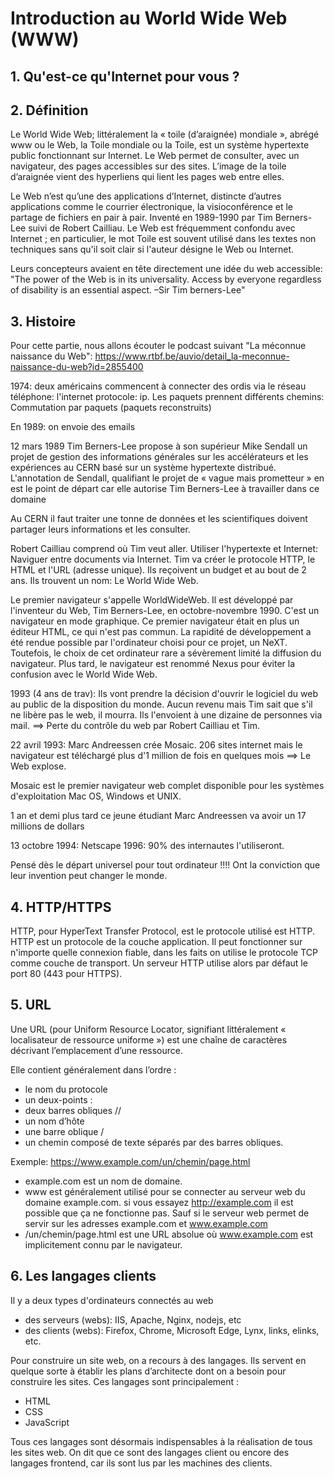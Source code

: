 # Introduction au World Wide Web (WWW)

## 1. Qu'est-ce qu'Internet pour vous ?

## 2. Définition
Le World Wide Web; littéralement la « toile (d’araignée) mondiale », abrégé www ou le Web, la Toile mondiale ou la Toile, est un système hypertexte public fonctionnant sur Internet. Le Web permet de consulter, avec un navigateur, des pages accessibles sur des sites. L’image de la toile d’araignée vient des hyperliens qui lient les pages web entre elles.

Le Web n’est qu’une des applications d’Internet, distincte d’autres applications comme le courrier électronique, la visioconférence et le partage de fichiers en pair à pair. Inventé en 1989-1990 par Tim Berners-Lee suivi de Robert Cailliau. Le Web est fréquemment confondu avec Internet ; en particulier, le mot Toile est souvent utilisé dans les textes non techniques sans qu'il soit clair si l'auteur désigne le Web ou Internet.

Leurs concepteurs avaient en tête directement une idée du web accessible:
"The power of the Web is in its universality. Access by everyone regardless of disability is an essential aspect.
–Sir Tim berners-Lee"

## 3. Histoire

Pour cette partie, nous allons écouter le podcast suivant "La méconnue naissance du Web":
https://www.rtbf.be/auvio/detail_la-meconnue-naissance-du-web?id=2855400

1974: deux américains commencent à connecter des ordis via le réseau téléphone: l'internet protocole: ip. Les paquets prennent différents chemins: Commutation par paquets (paquets reconstruits)

En 1989: on envoie des emails

12 mars 1989
Tim Berners-Lee propose à son supérieur Mike Sendall un projet de gestion des informations générales sur les accélérateurs et les expériences au CERN basé sur un système hypertexte distribué. L'annotation de Sendall, qualifiant le projet de « vague mais prometteur » en est le point de départ car elle autorise Tim Berners-Lee à travailler dans ce domaine

Au CERN il faut traiter une tonne de données et les scientifiques doivent partager leurs informations et les consulter.

Robert Cailliau comprend où Tim veut aller.
Utiliser l'hypertexte et Internet: Naviguer entre documents via Internet.
Tim va créer le protocole HTTP, le HTML et l'URL (adresse unique).
Ils reçoivent un budget et au bout de 2 ans.
Ils trouvent un nom: Le World Wide Web.

Le premier navigateur s'appelle WorldWideWeb. Il est développé par l'inventeur du Web, Tim Berners-Lee, en octobre-novembre 1990. C'est un navigateur en mode graphique. Ce premier navigateur était en plus un éditeur HTML, ce qui n'est pas commun. La rapidité de développement a été rendue possible par l'ordinateur choisi pour ce projet, un NeXT. Toutefois, le choix de cet ordinateur rare a sévèrement limité la diffusion du navigateur. Plus tard, le navigateur est renommé Nexus pour éviter la confusion avec le World Wide Web.

1993 (4 ans de trav): Ils vont prendre la décision d'ouvrir le logiciel du web au public de la disposition du monde. Aucun revenu mais Tim sait que s'il ne libère pas le web, il mourra. Ils l'envoient à une dizaine de personnes via mail. ==> Perte du contrôle du web par Robert Cailliau et Tim.

22 avril 1993: Marc Andreessen crée Mosaic. 206 sites internet mais le navigateur est téléchargé plus d'1 million de fois en quelques mois ==> Le Web explose.

Mosaic est le premier navigateur web complet disponible pour les systèmes d'exploitation Mac OS, Windows et UNIX.

1 an et demi plus tard ce jeune étudiant Marc Andreessen va avoir un 17 millions de dollars

13 octobre 1994: Netscape
1996: 90% des internautes l'utiliseront.

Pensé dès le départ universel pour tout ordinateur !!!! Ont la conviction que leur invention peut changer le monde.

## 4. HTTP/HTTPS
HTTP, pour HyperText Transfer Protocol, est le protocole utilisé est HTTP.
HTTP est un protocole de la couche application. Il peut fonctionner sur n'importe quelle connexion fiable, dans les faits on utilise le protocole TCP comme couche de transport. Un serveur HTTP utilise alors par défaut le port 80 (443 pour HTTPS).

## 5. URL
Une URL (pour Uniform Resource Locator, signifiant littéralement « localisateur de ressource uniforme ») est une chaîne de caractères décrivant l’emplacement d’une ressource.

Elle contient généralement dans l’ordre :

- le nom du protocole
- un deux-points :
- deux barres obliques //
- un nom d’hôte
- une barre oblique /
- un chemin composé de texte séparés par des barres obliques.

Exemple: https://www.example.com/un/chemin/page.html

- example.com est un nom de domaine.
- www est généralement utilisé pour se connecter au serveur web du domaine example.com. si vous essayez http://example.com il est possible que ça ne fonctionne pas. Sauf si le serveur web permet de servir sur les adresses example.com et www.example.com
- /un/chemin/page.html est une URL absolue où www.example.com est implicitement connu par le navigateur.

## 6. Les langages clients

Il y a deux types d'ordinateurs connectés au web
- des serveurs (webs): IIS, Apache, Nginx, nodejs, etc
- des clients (webs): Firefox, Chrome, Microsoft Edge, Lynx, links, elinks, etc.

Pour construire un site web, on a recours à des langages. Ils servent en quelque sorte à établir les plans d’architecte dont on a besoin pour construire les sites. Ces langages sont principalement :

- HTML
- CSS
- JavaScript

Tous ces langages sont désormais indispensables à la réalisation de tous les sites web. On dit que ce sont des langages client ou encore des langages frontend, car ils sont lus par les machines des clients.


<!-- ## 6. Client/serveur-->